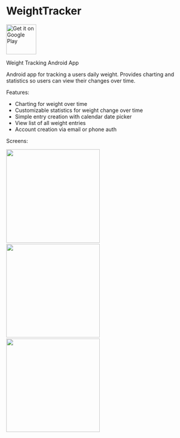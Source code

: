 # WeightTracker 
<a href='https://play.google.com/store/apps/details?id=com.drcir.weighttracker&hl=en&pcampaignid=MKT-Other-global-all-co-prtnr-py-PartBadge-Mar2515-1'><img alt='Get it on Google Play' src='https://play.google.com/intl/en_us/badges/images/generic/en_badge_web_generic.png' height="80px"/></a>

Weight Tracking Android App

Android app for tracking a users daily weight. Provides charting and statistics so users can view their changes over time.

Features:
  * Charting for weight over time
  * Customizable statistics for weight change over time
  * Simple entry creation with calendar date picker
  * View list of all weight entries
  * Account creation via email or phone auth

Screens:

<img src="https://imgur.com/9NBiVIj.png" width="250" />&nbsp;
<img src="https://imgur.com/WIGmByI.png" width="250" />&nbsp;
<img src="https://imgur.com/wbFekKj.png" width="250" />&nbsp;
